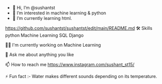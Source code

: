 - 👋 Hi, I’m @sushantst
- 👀 I’m interested in machine learning & python
- 🌱 I’m currently learning html.




https://github.com/sushantst/sushantst/edit/main/README.md
 🛠 Skills
        python
        Machine Learning
        SQL
        Django


👩‍💻 I'm currently working on Machine Learning

💬 Ask me about anything you like

📫 How to reach me https://www.instagram.com/sushant_st15/

⚡️ Fun fact :- Water makes different sounds depending on its temperature.
